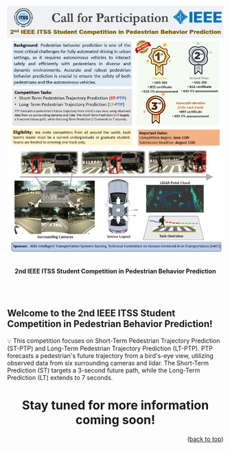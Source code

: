 <div align="center">

  <img src="images/flyer.PNG">

  <br>
  <br>

  <strong>2nd IEEE ITSS Student Competition in Pedestrian Behavior Prediction</strong>
  
  <br>
  <br>

</div>

## Welcome to the 2nd IEEE ITSS Student Competition in Pedestrian Behavior Prediction!

:bulb: This competition focuses on Short-Term Pedestrian Trajectory Prediction (ST-PTP) and Long-Term Pedestrian Trajectory Prediction (LT-PTP). PTP forecasts a pedestrian's future trajectory from a bird's-eye view, utilizing observed data from six surrounding cameras and lidar. The Short-Term Prediction (ST) targets a 3-second future path, while the Long-Term Prediction (LT) extends to 7 seconds.

<h1 align="center">Stay tuned for more information coming soon!</h1>


<p align="right">(<a href="#top">back to top</a>)</p>
